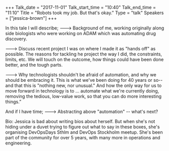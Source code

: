 +++
Talk_date = "2017-11-01"
Talk_start_time = "10:40"
Talk_end_time = "11:10"
Title = "Robots took my job. But that's okay."
Type = "talk"
Speakers = ["jessica-brown"]
+++

In this tale I will describe;
---> Background of me, working originally along side biologists who were working on ADAM which was automating drug discovery.

---> Discuss recent project I was on where I made it as "hands off" as possible. The reasons for tackling he project the way I did, the constraints, limits, etc. We will touch on the outcome, how things could have been done better, and the tough parts.

---> Why technologists shouldn't be afraid of automation, and why we should be embracing it. This is what we've been doing for 40 years or so-- and that this is "nothing new, nor unusual." And how the only way for us to move forward in technology is to ... automate what we're currently doing, removing the tedious, low-value work, so that you can do more interesting things.”

And if I have time; 
---> Abstracting above "automation" -- what's next?

Bio:
Jessica is bad about writing bios about herself. But when she's not hiding under a duvet trying to figure out what to say in these boxes, she's organising DevOpsDays Sthlm and DevOps Stockholm meetup. She's been part of the community for over 5 years, with many more in operations and engineering.
